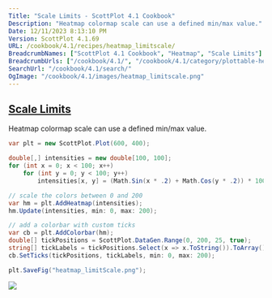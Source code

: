 ```yaml
---
Title: "Scale Limits - ScottPlot 4.1 Cookbook"
Description: "Heatmap colormap scale can use a defined min/max value."
Date: 12/11/2023 8:13:10 PM
Version: ScottPlot 4.1.69
URL: /cookbook/4.1/recipes/heatmap_limitscale/
BreadcrumbNames: ["ScottPlot 4.1 Cookbook", "Heatmap", "Scale Limits"]
BreadcrumbUrls: ["/cookbook/4.1/", "/cookbook/4.1/category/plottable-heatmap", "/cookbook/4.1/recipes/heatmap_limitscale/"]
SearchUrl: "/cookbook/4.1/search/"
OgImage: "/cookbook/4.1/images/heatmap_limitscale.png"
---
```


<h2><a id='scale-limits' href='/cookbook/4.1/recipes/heatmap_limitscale/'>Scale Limits</a></h2>

Heatmap colormap scale can use a defined min/max value.

```cs
var plt = new ScottPlot.Plot(600, 400);

double[,] intensities = new double[100, 100];
for (int x = 0; x < 100; x++)
    for (int y = 0; y < 100; y++)
        intensities[x, y] = (Math.Sin(x * .2) + Math.Cos(y * .2)) * 100;

// scale the colors between 0 and 200
var hm = plt.AddHeatmap(intensities);
hm.Update(intensities, min: 0, max: 200);

// add a colorbar with custom ticks
var cb = plt.AddColorbar(hm);
double[] tickPositions = ScottPlot.DataGen.Range(0, 200, 25, true);
string[] tickLabels = tickPositions.Select(x => x.ToString()).ToArray();
cb.SetTicks(tickPositions, tickLabels, min: 0, max: 200);

plt.SaveFig("heatmap_limitScale.png");
```

<img src='../../images/heatmap_limitscale.png' class='d-block mx-auto my-5' />


